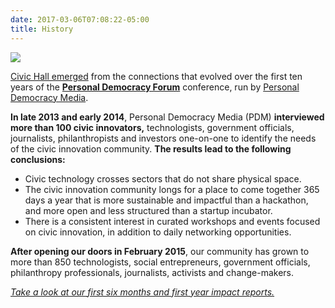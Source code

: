 ```yaml
---
date: 2017-03-06T07:08:22-05:00
title: History
---
```

[![](https://sites.google.com/a/civichall.org/membership-guide/_/rsrc/1480347989635/home/history/PDM.png?height=246&width=320)](https://sites.google.com/a/civichall.org/membership-guide/home/history/PDM.png?attredirects=0)

[Civic Hall emerged](http://www.gothamgazette.com/index.php/government/5519-in-new-civic-tech-hub-a-family-legacy-of-community-building-continues) from the connections that evolved over the first ten years of the [**Personal Democracy Forum**](http://go.personaldemocracy.com/) conference,
run by [Personal Democracy Media](https://personaldemocracy.com/about-us).

**In late 2013 and early 2014**, Personal Democracy Media (PDM) **interviewed more than 100 civic innovators,** technologists, government officials, journalists, philanthropists and investors one-on-one to identify the needs of the civic innovation community. **The results lead to the following conclusions:**

*   Civic technology crosses sectors that do not share physical space.
*   The civic innovation community longs for a place to come together 365 days a year that is more sustainable and impactful than a hackathon, and more open and less structured than a startup incubator.
*   There is a consistent interest in curated workshops and events focused on civic innovation, in addition to daily networking opportunities.

**After opening our doors in February 2015**, our community has grown to more than 850 technologists, social entrepreneurs, government officials, philanthropy professionals, journalists, activists and change-makers. 

_[Take a look at our first six months and first year impact reports.](http://civichall.org/about-civic-hall/impact-reports/)_
